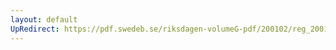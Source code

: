 ```yaml
---
layout: default
UpRedirect: https://pdf.swedeb.se/riksdagen-volumeG-pdf/200102/reg_200102/reg_200102_0226.pdf
---
```

